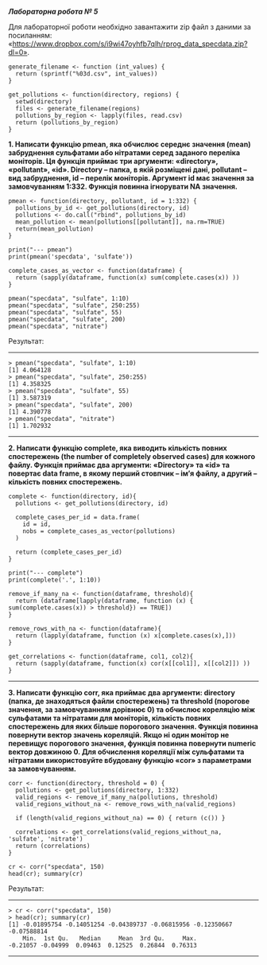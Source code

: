 ***Лабораторна робота № 5***

Для лабораторної роботи необхідно завантажити zip файл з даними за посиланням: «https://www.dropbox.com/s/i9wi47oyhfb7qlh/rprog_data_specdata.zip?dl=0».

```
generate_filename <- function (int_values) {
  return (sprintf("%03d.csv", int_values))
}

get_pollutions <- function(directory, regions) {
  setwd(directory)
  files <- generate_filename(regions)
  pollutions_by_region <- lapply(files, read.csv)
  return (pollutions_by_region)
}
```
**1. Написати функцію pmean, яка обчислює середнє значення (mean) забруднення сульфатами або нітратами серед заданого переліка моніторів. Ця функція приймає три аргументи: «directory», «pollutant», «id». Directory – папка, в якій розміщені дані, pollutant – вид забруднення, id – перелік моніторів. Аргумент id має значення за замовчуванням 1:332. Функція повинна ігнорувати NA значення.**

```
pmean <- function(directory, pollutant, id = 1:332) {
  pollutions_by_id <- get_pollutions(directory, id)
  pollutions <- do.call("rbind", pollutions_by_id)
  mean_pollution <- mean(pollutions[[pollutant]], na.rm=TRUE)
  return(mean_pollution)
}

print("--- pmean")
print(pmean('specdata', 'sulfate'))

complete_cases_as_vector <- function(dataframe) {
  return (sapply(dataframe, function(x) sum(complete.cases(x)) ))
}

pmean("specdata", "sulfate", 1:10)
pmean("specdata", "sulfate", 250:255)
pmean("specdata", "sulfate", 55)
pmean("specdata", "sulfate", 200)
pmean("specdata", "nitrate")
```
Результат:
___
```
> pmean("specdata", "sulfate", 1:10)
[1] 4.064128
> pmean("specdata", "sulfate", 250:255)
[1] 4.358325
> pmean("specdata", "sulfate", 55)
[1] 3.587319
> pmean("specdata", "sulfate", 200)
[1] 4.390778
> pmean("specdata", "nitrate")
[1] 1.702932
```
___


**2. Написати функцію complete, яка виводить кількість повних спостережень (the number of completely observed cases) для кожного файлу. Функція приймає два аргументи: «Directory» та «id» та повертає data frame, в якому перший стовпчик – ім’я файлу, а другий – кількість повних спостережень.**
```
complete <- function(directory, id){
  pollutions <- get_pollutions(directory, id)

  complete_cases_per_id = data.frame(
    id = id,
    nobs = complete_cases_as_vector(pollutions)
  )

  return (complete_cases_per_id)
}

print("--- complete")
print(complete('.', 1:10))

remove_if_many_na <- function(dataframe, threshold){
  return (dataframe[lapply(dataframe, function (x) { sum(complete.cases(x)) > threshold}) == TRUE])
}

remove_rows_with_na <- function(dataframe){
  return (lapply(dataframe, function (x) x[complete.cases(x),]))
}

get_correlations <- function(dataframe, col1, col2){
  return (sapply(dataframe, function(x) cor(x[[col1]], x[[col2]]) ))
}

```
___

**3. Написати функцію corr, яка приймає два аргументи: directory (папка, де знаходяться файли спостережень) та threshold (порогове значення, за замовчуванням дорівнює 0) та обчислює кореляцію між сульфатами та нітратами для моніторів, кількість повних спостережень для яких більше порогового значення. Функція повинна повернути вектор значень кореляцій. Якщо ні один монітор не перевищує порогового значення, функція повинна повернути numeric вектор довжиною 0. Для обчислення кореляції між сульфатами та нітратами використовуйте вбудовану функцію
«cor» з параметрами за замовчуванням.**
```
corr <- function(directory, threshold = 0) {
  pollutions <- get_pollutions(directory, 1:332)
  valid_regions <- remove_if_many_na(pollutions, threshold)
  valid_regions_without_na <- remove_rows_with_na(valid_regions)

  if (length(valid_regions_without_na) == 0) { return (c()) }

  correlations <- get_correlations(valid_regions_without_na, 'sulfate', 'nitrate')
  return (correlations)
}

cr <- corr("specdata", 150)
head(cr); summary(cr)

```
Результат:
___
```
> cr <- corr("specdata", 150)
> head(cr); summary(cr)
[1] -0.01895754 -0.14051254 -0.04389737 -0.06815956 -0.12350667 -0.07588814
    Min.  1st Qu.   Median     Mean  3rd Qu.     Max. 
-0.21057 -0.04999  0.09463  0.12525  0.26844  0.76313 

```
___
